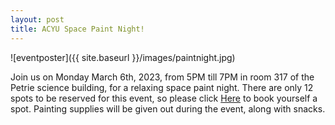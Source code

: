 ```yaml
---
layout: post
title: ACYU Space Paint Night!
---
```


![eventposter]({{ site.baseurl }}/images/paintnight.jpg)

Join us on Monday March 6th, 2023, from 5PM till 7PM in room 317 of the Petrie science building, for a relaxing space paint night.
There are only 12 spots to be reserved for this event, so please click [Here](https://www.eventbrite.ca/e/565443776557) to book yourself a spot. 
Painting supplies will be given out during the event, along with snacks.

